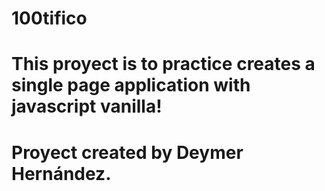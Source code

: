 # 100tifico

# This proyect is to practice creates a single page application with javascript vanilla!

# Proyect created by Deymer Hernández.
